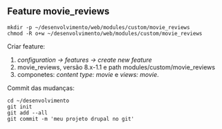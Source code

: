 ## Feature movie_reviews

    mkdir -p ~/desenvolvimento/web/modules/custom/movie_reviews
    chmod -R o+w ~/desenvolvimento/web/modules/custom/movie_reviews

Criar feature:

 1. *configuration -> features -> create new feature*
 2. movie_reviews, versão 8.x-1.1 e path modules/custom/movie_reviews
 3. componetes: *content type: movie* e *views: movie*.

Commit das mudanças:
 
    cd ~/desenvolvimento
    git init
    git add --all
    git commit -m 'meu projeto drupal no git'
